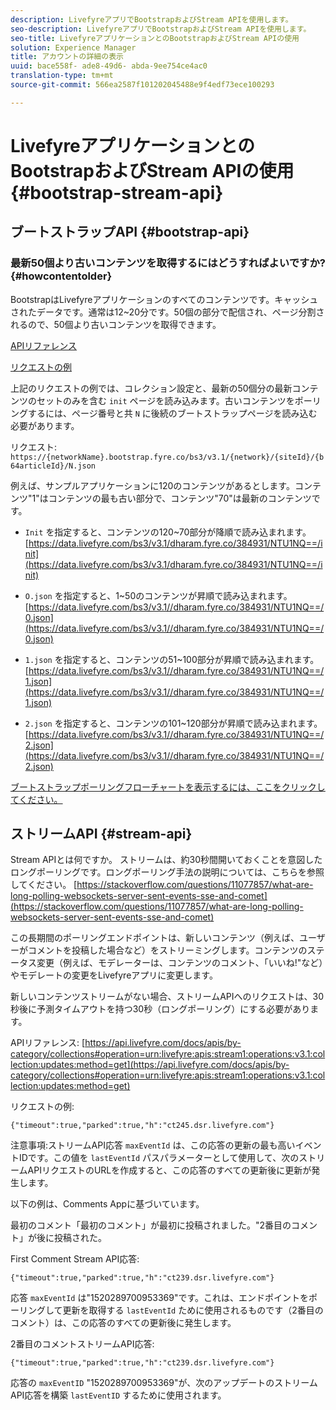 ```yaml
---
description: LivefyreアプリでBootstrapおよびStream APIを使用します。
seo-description: LivefyreアプリでBootstrapおよびStream APIを使用します。
seo-title: LivefyreアプリケーションとのBootstrapおよびStream APIの使用
solution: Experience Manager
title: アカウントの詳細の表示
uuid: bace558f- ade8-49d6- abda-9ee754ce4ac0
translation-type: tm+mt
source-git-commit: 566ea2587f101202045488e9f4edf73ece100293

---
```



# LivefyreアプリケーションとのBootstrapおよびStream APIの使用 {#bootstrap-stream-api}

## ブートストラップAPI {#bootstrap-api}

### 最新50個より古いコンテンツを取得するにはどうすればよいですか? {#howcontentolder}

BootstrapはLivefyreアプリケーションのすべてのコンテンツです。キャッシュされたデータです。通常は12~20分です。50個の部分で配信され、ページ分割されるので、50個より古いコンテンツを取得できます。

[APIリファレンス](https://api.livefyre.com/docs/apis/by-category/collections#operation=urn:livefyre:apis:bootstrap:operations:bs3:v3.1:network:site:article:init:method=get)

[リクエストの例](https://data.livefyre.com/bs3/v3.1/dharam.fyre.co/384931/NTU1NQ==/init)

上記のリクエストの例では、コレクション設定と、最新の50個分の最新コンテンツのセットのみを含む `init` ページを読み込みます。古いコンテンツをポーリングするには、ページ番号と共 `N` に後続のブートストラップページを読み込む必要があります。

リクエスト: `https://{networkName}.bootstrap.fyre.co/bs3/v3.1/{network}/{siteId}/{b64articleId}/N.json`

例えば、サンプルアプリケーションに120のコンテンツがあるとします。コンテンツ"1"はコンテンツの最も古い部分で、コンテンツ"70"は最新のコンテンツです。

* `Init` を指定すると、コンテンツの120~70部分が降順で読み込まれます。 [https://data.livefyre.com/bs3/v3.1/dharam.fyre.co/384931/NTU1NQ==/init](https://data.livefyre.com/bs3/v3.1/dharam.fyre.co/384931/NTU1NQ==/init)

* `O.json` を指定すると、1~50のコンテンツが昇順で読み込まれます。 [https://data.livefyre.com/bs3/v3.1//dharam.fyre.co/384931/NTU1NQ==/0.json](https://data.livefyre.com/bs3/v3.1//dharam.fyre.co/384931/NTU1NQ==/0.json)

* `1.json` を指定すると、コンテンツの51~100部分が昇順で読み込まれます。 [https://data.livefyre.com/bs3/v3.1//dharam.fyre.co/384931/NTU1NQ==/1.json](https://data.livefyre.com/bs3/v3.1//dharam.fyre.co/384931/NTU1NQ==/1.json)

* `2.json` を指定すると、コンテンツの101~120部分が昇順で読み込まれます。[https://data.livefyre.com/bs3/v3.1//dharam.fyre.co/384931/NTU1NQ==/2.json](https://data.livefyre.com/bs3/v3.1//dharam.fyre.co/384931/NTU1NQ==/2.json)

[ブートストラップポーリングフローチャートを表示するには、ここをクリックしてください。](https://marketing-resource-help.s3.amazonaws.com/resources/help/en_US/livefyre/bootstrap-poll-flowchart.pdf)

## ストリームAPI {#stream-api}

Stream APIとは何ですか。
ストリームは、約30秒間開いておくことを意図したロングポーリングです。ロングポーリング手法の説明については、こちらを参照してください。 [https://stackoverflow.com/questions/11077857/what-are-long-polling-websockets-server-sent-events-sse-and-comet](https://stackoverflow.com/questions/11077857/what-are-long-polling-websockets-server-sent-events-sse-and-comet)

この長期間のポーリングエンドポイントは、新しいコンテンツ（例えば、ユーザーがコメントを投稿した場合など）をストリーミングします。コンテンツのステータス変更（例えば、モデレーターは、コンテンツのコメント、「いいね!"など）やモデレートの変更をLivefyreアプリに変更します。

新しいコンテンツストリームがない場合、ストリームAPIへのリクエストは、30秒後に予測タイムアウトを持つ30秒（ロングポーリング）にする必要があります。

APIリファレンス: [https://api.livefyre.com/docs/apis/by-category/collections#operation=urn:livefyre:apis:stream1:operations:v3.1:collection:updates:method=get](https://api.livefyre.com/docs/apis/by-category/collections#operation=urn:livefyre:apis:stream1:operations:v3.1:collection:updates:method=get)

リクエストの例:

`{"timeout":true,"parked":true,"h":"ct245.dsr.livefyre.com"}`

注意事項:ストリームAPI応答 `maxEventId` は、この応答の更新の最も高いイベントIDです。この値を `lastEventId` パスパラメーターとして使用して、次のストリームAPIリクエストのURLを作成すると、この応答のすべての更新後に更新が発生します。

以下の例は、Comments Appに基づいています。

最初のコメント「最初のコメント」が最初に投稿されました。"2番目のコメント」が後に投稿された。

First Comment Stream API応答:

`{"timeout":true,"parked":true,"h":"ct239.dsr.livefyre.com"}`

応答 `maxEventId` は"1520289700953369"です。これは、エンドポイントをポーリングして更新を取得する `lastEventId` ために使用されるものです（2番目のコメント）は、この応答のすべての更新後に発生します。

2番目のコメントストリームAPI応答:

`{"timeout":true,"parked":true,"h":"ct239.dsr.livefyre.com"}`

応答の `maxEventID` "1520289700953369"が、次のアップデートのストリームAPI応答を構築 `lastEventID` するために使用されます。